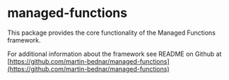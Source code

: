 # managed-functions

This package provides the core functionality of the Managed Functions framework.

For additional information about the framework see README on Github at [https://github.com/martin-bednar/managed-functions](https://github.com/martin-bednar/managed-functions)